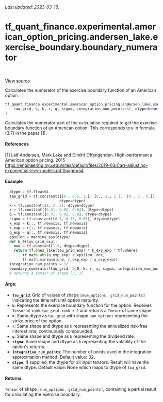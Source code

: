 <!--
This file is generated by a tool. Do not edit directly.
For open-source contributions the docs will be updated automatically.
-->

*Last updated: 2023-03-16.*

<div itemscope itemtype="http://developers.google.com/ReferenceObject">
<meta itemprop="name" content="tf_quant_finance.experimental.american_option_pricing.andersen_lake.exercise_boundary.boundary_numerator" />
<meta itemprop="path" content="Stable" />
</div>

# tf_quant_finance.experimental.american_option_pricing.andersen_lake.exercise_boundary.boundary_numerator

<!-- Insert buttons and diff -->

<table class="tfo-notebook-buttons tfo-api" align="left">
</table>

<a target="_blank" href="https://github.com/paolodelia99/tf-quant-finance/blob/master/tf_quant_finance/experimental/american_option_pricing/exercise_boundary.py">View source</a>



Calculates the numerator of the exercise boundary function of an American option.

```python
tf_quant_finance.experimental.american_option_pricing.andersen_lake.exercise_boundary.boundary_numerator(
    tau_grid, b, k, r, q, sigma, integration_num_points=32, dtype=None
)
```



<!-- Placeholder for "Used in" -->

Calculates the numerator part of the calculation required to get the exercise
boundary function of an American option. This corresponds to `N` in formula
(3.7) in the paper [1].

#### References
[1] Leif Andersen, Mark Lake and Dimitri Offengenden. High-performance
American option pricing. 2015
https://engineering.nyu.edu/sites/default/files/2019-03/Carr-adjusting-exponential-levy-models.pdf#page=54

#### Example
```python
  dtype = tf.float64
  tau_grid = tf.constant([[0., 0.5, 1.], [0., 1., 2.],  [0., 3., 6.]],
                         dtype=dtype)
  k = tf.constant([1, 2, 2], dtype=dtype)
  r = tf.constant([0.01, 0.02, 0.04], dtype=dtype)
  q = tf.constant([0.01, 0.02, 0.0], dtype=dtype)
  sigma = tf.constant([0.1, 0.15, 0.05], dtype=dtype)
  k_exp = k[:, tf.newaxis, tf.newaxis]
  r_exp = r[:, tf.newaxis, tf.newaxis]
  q_exp = q[:, tf.newaxis, tf.newaxis]
  epsilon = machine_eps(dtype)
  def b_0(tau_grid_exp):
    one = tf.constant(1.0, dtype=dtype)
    return tf.ones_like(tau_grid_exp) * k_exp_exp * tf.where(
        tf.math.abs(q_exp_exp) < epsilon, one,
        tf.math.minimum(one, r_exp_exp / q_exp_exp))
  integration_num_points = 32
  boundary_numerator(tau_grid, b_0, k, r, q, sigma, integration_num_points)
  # Returns a tensor of shape [3, 3].
```

#### Args:


* <b>`tau_grid`</b>: Grid of values of shape `[num_options, grid_num_points]`
  indicating the time left until option maturity.
* <b>`b`</b>: Represents the exercise boundary function for the option. Receives
  `Tensor` of rank `tau_grid.rank + 1` and returns a `Tensor` of same shape.
* <b>`k`</b>: Same dtype as `tau_grid` with shape `num_options` representing the strike
  price of the option.
* <b>`r`</b>: Same shape and dtype as `k` representing the annualized risk-free
  interest rate, continuously compounded.
* <b>`q`</b>: Same shape and dtype as `k` representing the dividend rate.
* <b>`sigma`</b>: Same shape and dtype as `k` representing the volatility of the
  option's returns.
* <b>`integration_num_points`</b>: The number of points used in the integration
  approximation method.
  Default value: 32.
* <b>`dtype`</b>: If supplied, the dtype for all input tensors. Result will have the
  same dtype.
  Default value: None which maps to dtype of `tau_grid`.


#### Returns:

`Tensor` of shape `[num_options, grid_num_points]`, containing a partial
result for calculating the exercise boundary.
